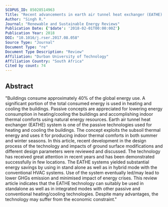 ```yaml
---
SCOPUS_ID: 85028514963
Title: "Recent advancements in earth air tunnel heat exchanger (EATHE) system for indoor thermal comfort application: A review"
Author: "Singh R."
Journal: "Renewable and Sustainable Energy Reviews"
Publication Date: {'$date': '2018-02-01T00:00:00Z'}
Publication Year: 2018
DOI: "10.1016/j.rser.2017.08.058"
Source Type: "Journal"
Document Type: "re"
Document Type Description: "Review"
Affiliation: "Durban University of Technology"
Affiliation Country: "South Africa"
Cited by count: 74
---
```


## Abstract
"Buildings consume approximately 40% of the global energy use. A significant portion of the total consumed energy is used in heating and cooling the buildings. Passive concepts are appreciated for lowering energy consumption in heating/cooling the buildings and accomplishing indoor thermal comforts using natural energy resources. Earth air tunnel heat exchanger (EATHE) system is one of the passive technologies used for heating and cooling the buildings. The concept exploits the subsoil thermal energy and uses it for producing indoor thermal comforts in both summer and winter seasons. In this article, recent development in the design process of the technology and impacts of ground surface modifications and different design parameters were reviewed and discussed. The technology has received great attention in recent years and has been demonstrated successfully in few locations. The EATHE systems yielded substantial energy savings by using in stand alone as well as in hybrid mode with the conventional HVAC systems. Use of the system eventually led/may lead to lower GHGs emission and minimised impact of energy crises. This review article indicates that the EATHE technology can suitably be used in standalone as well as in integrated modes with other passive and conventional heating/cooling technologies. Despite many advantages, the technology may suffer from the economic constraint."
